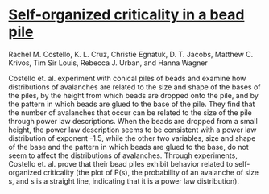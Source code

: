 # [Self-organized criticality in a bead pile](https://journals.aps.org/pre/pdf/10.1103/PhysRevE.67.041304)

Rachel M. Costello, K. L. Cruz, Christie Egnatuk, D. T. Jacobs, Matthew C. Krivos, Tim Sir Louis, Rebecca J. Urban,
and Hanna Wagner

Costello et. al. experiment with conical piles of beads and examine how distributions of avalanches are related to the size and shape of the bases of the piles, by the height from which beads are dropped onto the pile, and by the pattern in which beads are glued to the base of the pile. They find that the number of avalanches that occur can be related to the size of the pile through power law descriptions. When the beads are dropped from a small height, the power law description seems to be consistent with a power law distribution of exponent -1.5, while the other two variables, size and shape of the base and the pattern in which beads are glued to the base, do not seem to affect the distributions of avalanches. Through experiments, Costello et. al. prove that their bead piles exhibit behavior related to self-organized criticality (the plot of P(s), the probability of an avalanche of size s, and s is a straight line, indicating that it is a power law distribution).
